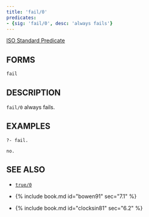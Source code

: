 ```yaml
---
title: 'fail/0'
predicates:
- {sig: 'fail/0', desc: 'always fails'}
---
```

[ISO Standard Predicate](http://www.deransart.fr/prolog/bips.html#fail)

## FORMS
```
fail
```
## DESCRIPTION

`fail/0` always fails.

## EXAMPLES
```
?- fail.

no.
```
## SEE ALSO

- [`true/0`](true.html)

- {% include book.md id="bowen91"    sec="7.1" %}
- {% include book.md id="clocksin81" sec="6.2" %}
